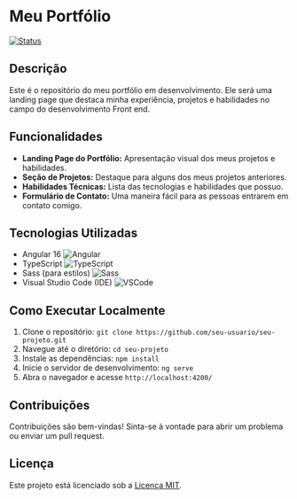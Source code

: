 # Meu Portfólio

[![Status](https://img.shields.io/badge/Status-Em%20Desenvolvimento-yellow)](https://github.com/seu-usuario/seu-projeto)


## Descrição

Este é o repositório do meu portfólio em desenvolvimento. Ele será uma landing page que destaca minha experiência, projetos e habilidades no campo do desenvolvimento Front end.

## Funcionalidades

- **Landing Page do Portfólio:** Apresentação visual dos meus projetos e habilidades.
- **Seção de Projetos:** Destaque para alguns dos meus projetos anteriores.
- **Habilidades Técnicas:** Lista das tecnologias e habilidades que possuo.
- **Formulário de Contato:** Uma maneira fácil para as pessoas entrarem em contato comigo.

## Tecnologias Utilizadas

- Angular 16 ![Angular](https://img.shields.io/badge/-Angular-DD0031?style=flat-square&logo=angular&logoColor=white)
- TypeScript ![TypeScript](https://img.shields.io/badge/-TypeScript-007ACC?style=flat-square&logo=typescript&logoColor=white)
- Sass (para estilos) ![Sass](https://img.shields.io/badge/-Sass-CC6699?style=flat-square&logo=sass&logoColor=white)
- Visual Studio Code (IDE) ![VSCode](https://img.shields.io/badge/-Visual%20Studio%20Code-007ACC?style=flat-square&logo=visual-studio-code&logoColor=white)

## Como Executar Localmente

1. Clone o repositório: `git clone https://github.com/seu-usuario/seu-projeto.git`
2. Navegue até o diretório: `cd seu-projeto`
3. Instale as dependências: `npm install`
4. Inicie o servidor de desenvolvimento: `ng serve`
5. Abra o navegador e acesse `http://localhost:4200/`

## Contribuições

Contribuições são bem-vindas! Sinta-se à vontade para abrir um problema ou enviar um pull request.

## Licença

Este projeto está licenciado sob a [Licença MIT](LICENSE).
